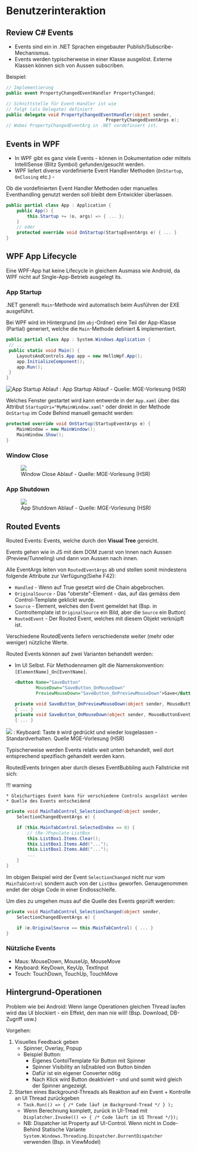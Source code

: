 # Benutzerinteraktion

## Review C# Events
* Events sind ein in .NET Sprachen eingebauter Publish/Subscribe-Mechanismus.
* Events werden typischerweise in einer Klasse ausgelöst. Externe Klassen können sich von Aussen subscriben.

Beispiel:

```csharp
// Implementierung
public event PropertyChangedEventHandler PropertyChanged;

// Schnittstelle für Event-Handler ist wie
// folgt (als Delegate) definiert
public delegate void PropertyChangedEventHandler(object sender,
                                      PropertyChangedEventArgs e);
// Wobei PropertyChangedEventArg in .NET vordefiniert ist.
```

## Events in WPF

* In WPF gibt es ganz viele Events - können in Dokumentation oder mittels IntelliSense (Blitz Symbol) gefunden/gesucht werden.
* WPF liefert diverse vordefinierte Event Handler Methoden (`OnStartup`, `OnClosing` etc.) -

Ob die vordefinierten Event Handler Methoden oder manuelles Eventhandling genutzt werden soll bleibt dem Entwickler überlassen.

```csharp
public partial class App : Application {
    public App() {
        this.Startup += (o, args) => { ... };
    }
    // oder
    protected override void OnStartup(StartupEventArgs e) { ... }
}
```

## WPF App Lifecycle
Eine WPF-App hat keine Lifecycle in gleichem Ausmass wie Android, da WPF nicht auf Single-App-Betrieb ausgelegt its.

### App Startup
.NET generell: `Main`-Methode wird automatisch beim Ausführen der EXE ausgeführt.

Bei WPF wird im Hintergrund (im `obj`-Ordner) eine Teil der App-Klasse (Partial) generiert, welche die `Main`-Methode definiert & implementiert.

```csharp
public partial class App : System.Windows.Application {
 // ...
 public static void Main() {
    LayoutsAndControls.App app = new HelloWpf.App();
    app.InitializeComponent();
    app.Run();
 }
}
```

![App Startup Ablauf](images/app_startup.png)
: App Startup Ablauf - Quelle: MGE-Vorlesung (HSR)

Welches Fenster gestartet wird kann entwerde in der `App.xaml` über das Attribut `StartupUri="MyMainWindow.xaml"` oder direkt in der Methode `OnStartup` im Code Behind manuell gemacht werden:

```csharp
protected override void OnStartup(StartupEventArgs e) {
    MainWindow = new MainWindow();
    MainWindow.Show();
}
```

### Window Close

<figure>
    <img src="images/window_close.png" style="max-width: 70%;"/>
    <figcaption> Window Close Ablauf - Quelle: MGE-Vorlesung (HSR)</figcaption>
</figure>

### App Shutdown

<figure>
    <img src="images/app_shutdown.png" style="max-width: 70%;"/>
    <figcaption>App Shutdown Ablauf - Quelle: MGE-Vorlesung (HSR)</figcaption>
</figure>

## Routed Events

Routed Events: Events, welche durch den **Visual Tree** gereicht.

Events gehen wie in JS mit dem DOM zuerst von Innen nach Aussen (Preview/Tunneling) und dann von Aussen nach innen.

Alle EventArgs leiten von `RoutedEventArgs` ab und stellen somit mindestens folgende Attribute zur Verfügung(Siehe F42):

* `Handled` - Wenn auf True gesetzt wird die Chain abgebrochen.
* `OriginalSource` - Das "oberste"-Element - das, auf das gemäss dem Control-Template geklickt wurde.
* `Source` - Element, welches den Event gemeldet hat (Bsp. in Controltemplate ist `OriginalSource` ein Bild, aber die `Source` ein Button)
* `RoutedEvent` - Der Routed Event, welches mit diesem Objekt verknüpft ist.


Verschiedene RoutedEvents liefern verschiedenste weiter (mehr oder weniger) nützliche Werte.

Routed Events können auf zwei Varianten behandelt werden:

* Im UI Selbst. Für Methodennamen gilt die Namenskonvention: `[ElementName]_On[EventName]`.

    ```xml
    <Button Name="SaveButton"
            MouseDown="SaveButton_OnMouseDown"
            PreviewMouseDown="SaveButton_OnPreviewMouseDown">Save</Button>
    ```

    ```csharp
    private void SaveButton_OnPreviewMouseDown(object sender, MouseButtonEventArgs e)
    { ... }
    private void SaveButton_OnMouseDown(object sender, MouseButtonEventArgs e)
    { ... }
    ```

![](images/routed_events.png)
: Keyboard: Taste `B` wird gedrückt und wieder losgelassen - Standardverhalten. Quelle MGE-Vorlesung (HSR)

Typischerweise werden Events relativ weit unten behandelt, weil dort entsprechend spezifisch gehandelt werden kann.

RoutedEvents bringen aber durch dieses EventBubbling auch Fallstricke mit sich:


!!! warning

    * Gleichartiges Event kann für verschiedene Controls ausgelöst werden
    * Quelle des Events entscheidend

```csharp
private void MainTabControl_SelectionChanged(object sender,
    SelectionChangedEventArgs e) {

    if (this.MainTabControl.SelectedIndex == 0) {
        // (Re-)Populate ListBox
        this.ListBox1.Items.Clear();
        this.ListBox1.Items.Add("...");
        this.ListBox1.Items.Add("...");
        ...
    }
}
```
Im obigen Beispiel wird der Event `SelectionChanged` nicht nur vom `MainTabControl` sondern auch von der `ListBox` geworfen. Genaugenommen endet der obige Code in einer Endlosschleife.

Um dies zu umgehen muss auf die Quelle des Events geprüft werden:

```csharp
private void MainTabControl_SelectionChanged(object sender,
    SelectionChangedEventArgs e) {

    if (e.OriginalSource == this.MainTabControl) { ... }
}
```

### Nützliche Events

* Maus: MouseDown, MouseUp, MouseMove
* Keyboard: KeyDown, KeyUp, TextInput
* Touch: TouchDown, TouchUp, TouchMove

## Hintergrund-Operationen
Problem wie bei Android: Wenn lange Operationen gleichen Thread laufen wird das UI blockiert - ein Effekt, den man nie will! (Bsp. Download, DB-Zugriff usw.)

Vorgehen:

1. Visuelles Feedback geben
    * Spinner, Overlay, Popup
    * Beispiel Button:
        * Eigenes ContolTemplate für Button mit Spinner
        * Spinner Visibility an IsEnabled von Button binden
        * Dafür ist ein eigener Converter nötig
        * Nach Klick wird Button deaktiviert - und und somit wird gleich der Spinner angezeigt.
2. Starten eines Background-Threads als Reaktion auf ein Event + Kontrolle an UI Thread zurückgeben
    * `Task.Run(() => { /* Code läuf im Background-Tread */ } );`
    * Wenn Berechnung komplett, zurück in UI-Tread mit `Displatcher.Invoke(() => { /* Code läuft im UI Thread */});`
    * NB: Dispatcher ist Property auf UI-Control. Wenn nicht in Code-Behind Statische Variante `System.Windows.Threading.Dispatcher.DurrentDispatcher` verwenden (Bsp. in ViewModel)
